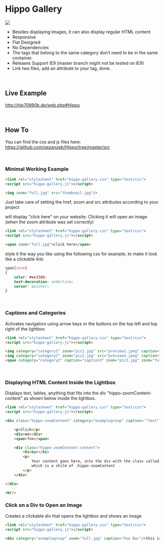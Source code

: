 # Hippo Gallery

<img src="http://vanilla-js.com/assets/button.png">

- Besides displaying Images, it can also display regular HTML content 
- Responsive
- Flat Designed
- No Dependencies
- The tags that belong to the same category don't need to be in the same container.
- Releases Support IE9 (master branch might not be tested on IE9)
- Link two files, add an attribute to your tag, done.

<br/>

## Live Example

http://hip70890b.de/web.php#Hippo

<br/>

## How To

You can find the css and js files here: https://github.com/sezanzeb/Hippo/tree/master/src

<br/>

### Minimal Working Example

```html
<link rel="stylesheet" href="hippo-gallery.css" type="text/css">
<script src="hippo-gallery.js"></script> 

<img zoom="full.jpg" src="thumbnail.jpg"/>
```
    
Just take care of setting the href, zoom and src attributes according to your project

will display "click here" on your website. Clicking it will open an image (when the zoom attribute was set correctly)

```html
<link rel="stylesheet" href="hippo-gallery.css" type="text/css">
<script src="hippo-gallery.js"></script> 

<span zoom="full.jpg">click here</span>
```

style it the way you like using the following css for example, to make it look like a clickable link:

```css
span[zoom]
{
    color: #ee3388;
    text-decoration: underline;
    cursor: pointer;
}
```

<br/>

### Captions and Categories

Activates navigation using arrow keys or the buttons on the top left and top right of the lightbox

```html
<link rel="stylesheet" href="hippo-gallery.css" type="text/css">
<script src="hippo-gallery.js"></script>

<img category="category1" zoom="pic1.jpg" src="preview1.jpeg" caption="caption1"/>
<img category="category2" zoom="pic2.jpg" src="preview2.jpeg" caption="caption2"/>
<span category="category2" caption="caption3" zoom="pic3.jpg" zoom="full.jpg">click here</span>
```

<br/>

### Displaying HTML Content Inside the Lightbox 

Displays text, tables, anything that fits into the div "hippo-zoomContent-content" as shown below inside the lightbox.

```html
<link rel="stylesheet" href="hippo-gallery.css" type="text/css">
<script src="hippo-gallery.js"></script>

<div class="hippo-zoomContent" category="examplegroup" caption='"text"'/>

    <p>Click</p>
    <div>me</div>
    <span>foo</span>

    <div class="hippo-zoomContent-content">
        <h1>bar</h1>
        <p>
            Your content goes here, into the div with the class called .hippo-zoomContent-content,
            which is a child of .hippo-zoomContent
        </p>
    </div>

</div>

<br/>
```

### Click on a Div to Open an Image

Creates a clickable div that opens the lightbox and shows an image

```html
<link rel="stylesheet" href="hippo-gallery.css" type="text/css">
<script src="hippo-gallery.js"></script>

<div category="examplegroup" zoom="full.jpg" caption="Foo Bar"/>this is a div that will open an image</div>
```

